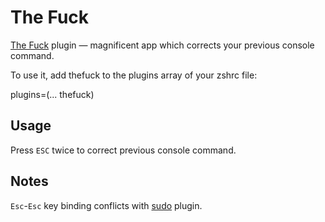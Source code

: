 # The Fuck

[The Fuck](https://ghproxy.com/https://github.com/nvbn/thefuck) plugin — magnificent app which corrects your previous console command.

To use it, add thefuck to the plugins array of your zshrc file:

plugins=(... thefuck)

## Usage
Press `ESC` twice to correct previous console command.

## Notes
`Esc`-`Esc` key binding conflicts with [sudo](https://ghproxy.com/https://github.com/ohmyzsh/ohmyzsh/tree/master/plugins/sudo) plugin.
